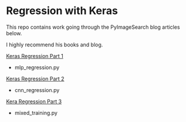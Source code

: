 # Regression with Keras

This repo contains work going through the PyImageSearch blog articles below.

I highly recommend his books and blog.


[Keras Regression Part 1](https://www.pyimagesearch.com/2019/01/21/regression-with-keras/)

- mlp_regression.py

[Keras Regression Part 2](https://www.pyimagesearch.com/2019/01/28/keras-regression-and-cnns/)

- cnn_regression.py

[Kera Regression Part 3](https://www.pyimagesearch.com/2019/02/04/keras-multiple-inputs-and-mixed-data/)

- mixed_training.py